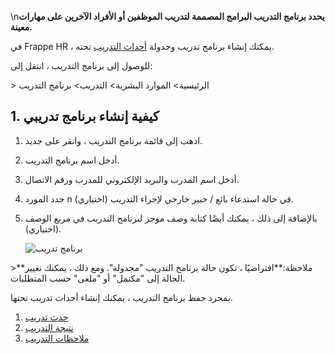 \n**يحدد برنامج التدريب البرامج المصممة لتدريب الموظفين أو الأفراد الآخرين على مهارات معينة.**

في Frappe HR ، يمكنك إنشاء برنامج تدريب وجدولة [أحداث التدريب](https://docs.erpnext.com/docs/v14/user/manual/en/human-resources/training-event) تحته.

للوصول إلى برنامج التدريب ، انتقل إلى:

\> الرئيسية> الموارد البشرية> التدريب> برنامج التدريب

## 1. كيفية إنشاء برنامج تدريبي

1. اذهب إلى قائمة برنامج التدريب ، وانقر على جديد.
2. أدخل اسم برنامج التدريب.
3. أدخل اسم المدرب والبريد الإلكتروني للمدرب ورقم الاتصال.
4. حدد المورد n (اختياري) في حالة استدعاء بائع / خبير خارجي لإجراء التدريب.
5. بالإضافة إلى ذلك ، يمكنك أيضًا كتابة وصف موجز لبرنامج التدريب في مربع الوصف (اختياري).
    
    ![برنامج تدريب](https://docs.erpnext.com/files/training-program.png)
    

\>**ملاحظة:**افتراضيًا ، تكون حالة برنامج التدريب "مجدولة". ومع ذلك ، يمكنك تغيير الحالة إلى "مكتمل" أو "ملغى" حسب المتطلبات.

بمجرد حفظ برنامج التدريب ، يمكنك إنشاء أحداث تدريب تحتها.

1. [حدث تدريب](https://docs.erpnext.com/docs/v14/user/manual/en/human-resources/training-event)
2. [نتيجة التدريب](https://docs.erpnext.com/docs/v14/user/manual/en/human-resources/training-result)
3. [ملاحظات التدريب](https://docs.erpnext.com/docs/v14/user/manual/en/human-resources/training-feedback)